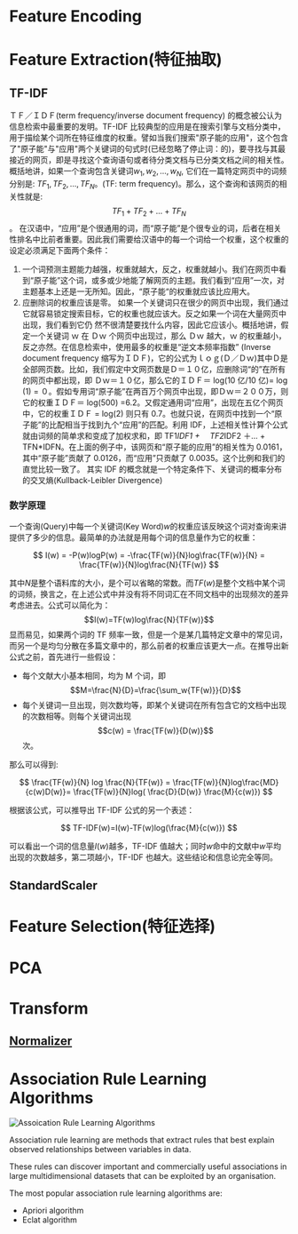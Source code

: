 # Feature Encoding

# Feature Extraction(特征抽取)

## TF-IDF

ＴＦ／ＩＤＦ(term frequency/inverse document frequency) 的概念被公认为信息检索中最重要的发明。TF-IDF 比较典型的应用是在搜索引擎与文档分类中，用于描绘某个词所在特征维度的权重。譬如当我们搜索"原子能的应用"，这个包含了"原子能"与"应用"两个关键词的句式时(已经忽略了停止词：的)，要寻找与其最接近的网页，即是寻找这个查询语句或者待分类文档与已分类文档之间的相关性。概括地讲，如果一个查询包含关键词$w_1,w_2,...,w_N$, 它们在一篇特定网页中的词频分别是: $TF_1, TF_2, ..., TF_N$。(TF: term frequency)。那么，这个查询和该网页的相关性就是:$$TF_1 + TF_2 + ... + TF_N$$。
在汉语中，“应用”是个很通用的词，而“原子能”是个很专业的词，后者在相关性排名中比前者重要。因此我们需要给汉语中的每一个词给一个权重，这个权重的设定必须满足下面两个条件：

1. 一个词预测主题能力越强，权重就越大，反之，权重就越小。我们在网页中看到“原子能”这个词，或多或少地能了解网页的主题。我们看到“应用”一次，对主题基本上还是一无所知。因此，“原子能“的权重就应该比应用大。
2. 应删除词的权重应该是零。
   如果一个关键词只在很少的网页中出现，我们通过它就容易锁定搜索目标，它的权重也就应该大。反之如果一个词在大量网页中出现，我们看到它仍 然不很清楚要找什么内容，因此它应该小。概括地讲，假定一个关键词 ｗ 在 Ｄｗ 个网页中出现过，那么 Ｄｗ 越大，ｗ 的权重越小，反之亦然。在信息检索中，使用最多的权重是“逆文本频率指数” (Inverse document frequency 缩写为ＩＤＦ)，它的公式为ｌｏｇ(Ｄ／Ｄｗ)其中Ｄ是全部网页数。比如，我们假定中文网页数是Ｄ＝１０亿，应删除词“的”在所有的网页中都出现，即 Ｄｗ＝１０亿，那么它的ＩＤＦ＝ log(10 亿/10 亿)= log (1) = ０。假如专用词“原子能”在两百万个网页中出现，即Ｄｗ＝２００万，则它的权重ＩＤＦ＝ log(500) =6.2。又假定通用词“应用”，出现在五亿个网页中，它的权重ＩＤＦ = log(2)
   则只有 0.7。也就只说，在网页中找到一个“原子能”的比配相当于找到九个“应用”的匹配。利用 IDF，上述相关性计算个公式就由词频的简单求和变成了加权求和，即 TF1*IDF1 +　 TF2*IDF2 ＋... + TFN\*IDFN。在上面的例子中，该网页和“原子能的应用”的相关性为 0.0161，其中“原子能”贡献了 0.0126，而“应用”只贡献了 0.0035。这个比例和我们的直觉比较一致了。
   其实 IDF 的概念就是一个特定条件下、关键词的概率分布的交叉熵(Kullback-Leibler Divergence)

### 数学原理

一个查询(Query)中每一个关键词(Key Word)$w$的权重应该反映这个词对查询来讲提供了多少的信息。最简单的办法就是用每个词的信息量作为它的权重：

$$
I(w) = -P(w)logP(w) = -\frac{TF(w)}{N}log\frac{TF(w)}{N} = \frac{TF(w)}{N}log\frac{N}{TF(w)}
$$

其中$N$是整个语料库的大小，是个可以省略的常数。而$TF(w)$是整个文档中某个词的词频，换言之，在上述公式中并没有将不同词汇在不同文档中的出现频次的差异考虑进去。公式可以简化为：
$$I(w)=TF(w)log\frac{N}{TF(w)}$$
显而易见，如果两个词的 TF 频率一致，但是一个是某几篇特定文章中的常见词，而另一个是均匀分散在多篇文章中的，那么前者的权重应该更大一点。在推导出新公式之前，首先进行一些假设：

- 每个文献大小基本相同，均为 M 个词，即$$M=\frac{N}{D}=\frac{\sum_w{TF(w)}}{D}$$
- 每个关键词一旦出现，则次数均等，即某个关键词在所有包含它的文档中出现的次数相等。则每个关键词出现$$c(w) = \frac{TF(w)}{D(w)}$$次。

那么可以得到:

$$
\frac{TF(w)}{N} log \frac{N}{TF(w)} = \frac{TF(w)}{N}log\frac{MD}{c(w)D(w)}=
\frac{TF(w)}{N}log( \frac{D}{D(w)} \frac{M}{c(w)})
$$

根据该公式，可以推导出 TF-IDF 公式的另一个表述：

$$
TF-IDF(w)=I(w)-TF(w)log(\frac{M}{c(w)})
$$

可以看出一个词的信息量$I(w)$越多，TF-IDF 值越大；同时$w$命中的文献中$w$平均出现的次数越多，第二项越小，TF-IDF 也越大。这些结论和信息论完全等同。

## StandardScaler

# Feature Selection(特征选择)

# PCA

# Transform

## [Normalizer](http://spark.apache.org/docs/latest/mllib-feature-extraction.html#normalizer)

# Association Rule Learning Algorithms

![Assoication Rule Learning Algorithms](http://3qeqpr26caki16dnhd19sv6by6v.wpengine.netdna-cdn.com/wp-content/uploads/2013/11/Assoication-Rule-Learning-Algorithms.png)

Association rule learning are methods that extract rules that best explain observed relationships between variables in data.

These rules can discover important and commercially useful associations in large multidimensional datasets that can be exploited by an organisation.

The most popular association rule learning algorithms are:

- Apriori algorithm
- Eclat algorithm
